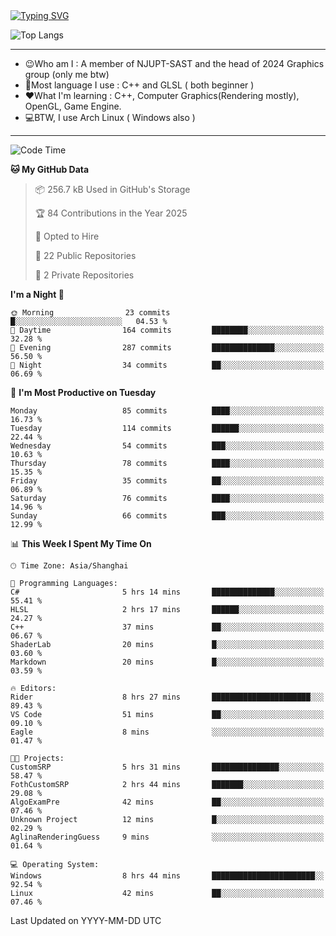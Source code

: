 <a href="https://git.io/typing-svg">
  <img src="https://readme-typing-svg.demolab.com?font=Fira+Code&pause=1000&random=false&width=435&separator=%3D&lines=std%3A%3Aprintln(%22Hello,+world!%22);" alt="Typing SVG" />
</a>

![Top Langs](https://github-readme-stats.vercel.app/api/top-langs/?username=FOTH0626&theme=transparent)

---

- 😉Who am I : A member of NJUPT-SAST and the head of 2024 Graphics group (only me btw)
- 📖Most language I use : C++ and GLSL ( both beginner )
- ❤What I'm learning : C++, Computer Graphics(Rendering mostly), OpenGL, Game Engine.
- 💻BTW, I use Arch Linux ( Windows also )
---
<!--START_SECTION:waka-->
![Code Time](http://img.shields.io/badge/Code%20Time-200%20hrs%2049%20mins-blue)

**🐱 My GitHub Data** 

> 📦 256.7 kB Used in GitHub's Storage 
 > 
> 🏆 84 Contributions in the Year 2025
 > 
> 💼 Opted to Hire
 > 
> 📜 22 Public Repositories 
 > 
> 🔑 2 Private Repositories 
 > 
**I'm a Night 🦉** 

```text
🌞 Morning                23 commits          █░░░░░░░░░░░░░░░░░░░░░░░░   04.53 % 
🌆 Daytime                164 commits         ████████░░░░░░░░░░░░░░░░░   32.28 % 
🌃 Evening                287 commits         ██████████████░░░░░░░░░░░   56.50 % 
🌙 Night                  34 commits          ██░░░░░░░░░░░░░░░░░░░░░░░   06.69 % 
```
📅 **I'm Most Productive on Tuesday** 

```text
Monday                   85 commits          ████░░░░░░░░░░░░░░░░░░░░░   16.73 % 
Tuesday                  114 commits         ██████░░░░░░░░░░░░░░░░░░░   22.44 % 
Wednesday                54 commits          ███░░░░░░░░░░░░░░░░░░░░░░   10.63 % 
Thursday                 78 commits          ████░░░░░░░░░░░░░░░░░░░░░   15.35 % 
Friday                   35 commits          ██░░░░░░░░░░░░░░░░░░░░░░░   06.89 % 
Saturday                 76 commits          ████░░░░░░░░░░░░░░░░░░░░░   14.96 % 
Sunday                   66 commits          ███░░░░░░░░░░░░░░░░░░░░░░   12.99 % 
```


📊 **This Week I Spent My Time On** 

```text
🕑︎ Time Zone: Asia/Shanghai

💬 Programming Languages: 
C#                       5 hrs 14 mins       ██████████████░░░░░░░░░░░   55.41 % 
HLSL                     2 hrs 17 mins       ██████░░░░░░░░░░░░░░░░░░░   24.27 % 
C++                      37 mins             ██░░░░░░░░░░░░░░░░░░░░░░░   06.67 % 
ShaderLab                20 mins             █░░░░░░░░░░░░░░░░░░░░░░░░   03.60 % 
Markdown                 20 mins             █░░░░░░░░░░░░░░░░░░░░░░░░   03.59 % 

🔥 Editors: 
Rider                    8 hrs 27 mins       ██████████████████████░░░   89.43 % 
VS Code                  51 mins             ██░░░░░░░░░░░░░░░░░░░░░░░   09.10 % 
Eagle                    8 mins              ░░░░░░░░░░░░░░░░░░░░░░░░░   01.47 % 

🐱‍💻 Projects: 
CustomSRP                5 hrs 31 mins       ███████████████░░░░░░░░░░   58.47 % 
FothCustomSRP            2 hrs 44 mins       ███████░░░░░░░░░░░░░░░░░░   29.08 % 
AlgoExamPre              42 mins             ██░░░░░░░░░░░░░░░░░░░░░░░   07.46 % 
Unknown Project          12 mins             █░░░░░░░░░░░░░░░░░░░░░░░░   02.29 % 
AglinaRenderingGuess     9 mins              ░░░░░░░░░░░░░░░░░░░░░░░░░   01.64 % 

💻 Operating System: 
Windows                  8 hrs 44 mins       ███████████████████████░░   92.54 % 
Linux                    42 mins             ██░░░░░░░░░░░░░░░░░░░░░░░   07.46 % 
```


 Last Updated on YYYY-MM-DD UTC
<!--END_SECTION:waka-->
